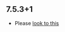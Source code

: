## 7.5.3+1

- Please [look to this]((https://dooboolab.github.io/flutter_sound/doc/book/CHANGELOG.html))
